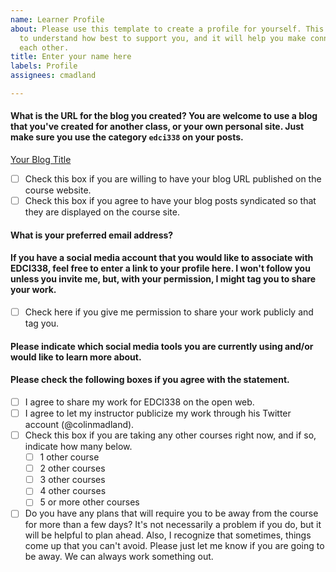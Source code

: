 ```yaml
---
name: Learner Profile
about: Please use this template to create a profile for yourself. This will help me
  to understand how best to support you, and it will help you make connections to
  each other.
title: Enter your name here
labels: Profile
assignees: cmadland

---
```


#### What is the URL for the blog you created? You are welcome to use a blog that you've created for another class, or your own personal site. Just make sure you use the category `edci338` on your posts.

[Your Blog Title](https://____.opened.ca)

- [ ]  Check this box if you are willing to have your blog URL published on the course website.
- [ ]  Check this box if you agree to have your blog posts syndicated so that they are displayed on the course site.

#### What is your preferred email address?

####  If you have a social media account that you would like to associate with EDCI338, feel free to enter a link to your profile here. I won't follow you unless you invite me, but, with your permission, I might tag you to share your work.

- [ ]  Check here if you give me permission to share your work publicly and tag you.

#### Please indicate which social media tools you are currently using and/or would like to learn more about.


#### Please check the following boxes if you agree with the statement.

- [ ]  I agree to share my work for EDCI338 on the open web.
- [ ]  I agree to let my instructor publicize my work through his Twitter account (@colinmadland).
- [ ]  Check this box if you are taking any other courses right now, and if so, indicate how many below.
    - [ ]  1 other course
    - [ ]  2 other courses
    - [ ]  3 other courses
    - [ ]  4 other courses
    - [ ]  5 or more other courses
- [ ]  Do you have any plans that will require you to be away from the course for more than a few days? It's not necessarily a problem if you do, but it will be helpful to plan ahead. Also, I recognize that sometimes, things come up that you can't avoid. Please just let me know if you are going to be away. We can always work something out.
